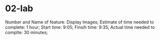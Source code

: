 # 02-lab

Number and Name of feature: Display Images;
Estimate of time needed to complete: 1 hour;
Start time: 9:05;
Finsih time: 9:35;
Actual time needed to complte: 30 minutes;
